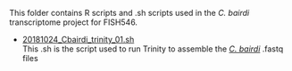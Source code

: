 This folder contains R scripts and .sh scripts used in the _C. bairdi_ transcriptome project for FISH546. 

- [20181024_Cbairdi_trinity_01.sh](https://github.com/fish546-2018/grace-Cbairdi-transcriptome/blob/master/scripts/20181024_Cbairdi_trinity_01.sh)        
    This .sh is the script used to run Trinity to assemble the [_C. bairdi_](https://github.com/fish546-2018/grace-Cbairdi-transcriptome/tree/master/data) .fastq files
